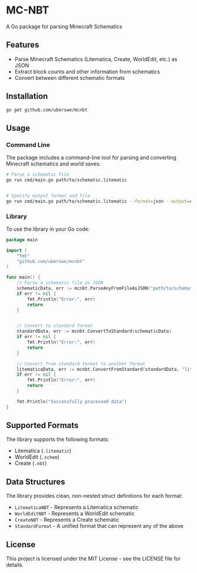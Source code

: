 # MC-NBT

A Go package for parsing Minecraft Schematics

## Features

- Parse Minecraft Schematics (Litematica, Create, WorldEdit, etc.) as JSON
- Extract block counts and other information from schematics
- Convert between different schematic formats

## Installation

```bash
go get github.com/uberswe/mcnbt
```

## Usage

### Command Line

The package includes a command-line tool for parsing and converting Minecraft schematics and world saves:

```bash
# Parse a schematic file
go run cmd/main.go path/to/schematic.litematic


# Specify output format and file
go run cmd/main.go path/to/schematic.litematic --format=json --output=output.json
```

### Library

To use the library in your Go code:

```go
package main

import (
    "fmt"
    "github.com/uberswe/mcnbt"
)

func main() {
    // Parse a schematic file as JSON
    schematicData, err := mcnbt.ParseAnyFromFileAsJSON("path/to/schematic.litematic")
    if err != nil {
        fmt.Println("Error:", err)
        return
    }


    // Convert to standard format
    standardData, err := mcnbt.ConvertToStandard(schematicData)
    if err != nil {
        fmt.Println("Error:", err)
        return
    }

    // Convert from standard format to another format
    litematicaData, err := mcnbt.ConvertFromStandard(standardData, "litematica")
    if err != nil {
        fmt.Println("Error:", err)
        return
    }

    fmt.Println("Successfully processed data")
}
```

## Supported Formats

The library supports the following formats:

- Litematica (`.litematic`)
- WorldEdit (`.schem`)
- Create (`.nbt`)

## Data Structures

The library provides clean, non-nested struct definitions for each format:

- `LitematicaNBT` - Represents a Litematica schematic
- `WorldEditNBT` - Represents a WorldEdit schematic
- `CreateNBT` - Represents a Create schematic
- `StandardFormat` - A unified format that can represent any of the above


## License

This project is licensed under the MIT License - see the LICENSE file for details.
